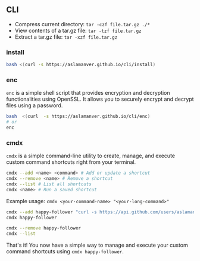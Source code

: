 ## CLI

- Compress current directory: `tar -czf file.tar.gz ./*`
- View contents of a tar.gz file: `tar -tzf file.tar.gz`
- Extract a tar.gz file: `tar -xzf file.tar.gz`

### install

```sh
bash <(curl -s https://aslamanver.github.io/cli/install)
```

### enc

`enc` is a simple shell script that provides encryption and decryption functionalities using OpenSSL. It allows you to securely encrypt and decrypt files using a password.

```sh
bash  <(curl  -s https://aslamanver.github.io/cli/enc)
# or
enc
```

### cmdx

`cmdx` is a simple command-line utility to create, manage, and execute custom command shortcuts right from your terminal.

```sh
cmdx --add <name> <command> # Add or update a shortcut
cmdx --remove <name> # Remove a shortcut
cmdx --list # List all shortcuts
cmdx <name> # Run a saved shortcut
```

Example usage: `cmdx <your-command-name> "<your-long-command>"`

```sh
cmdx --add happy-follower "curl -s https://api.github.com/users/aslamanver/followers | jq -r '.[0].avatar_url'"
cmdx happy-follower

cmdx --remove happy-follower
cmdx --list
```

That's it! You now have a simple way to manage and execute your custom command shortcuts using `cmdx happy-follower`.
